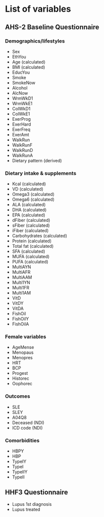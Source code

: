 # List of variables

## AHS-2 Baseline Questionnaire

### Demographics/lifestyles
- Sex
- EthYou
- Age (calculated)
- BMI (calculated)
- EducYou
- Smoke
- SmokeNow
- Alcohol
- AlcNow
- WrmWkD1
- WrmWkE1
- ColWkD1
- ColWkE1
- ExerProg
- ExerHard
- ExerFreq
- ExerAmt
- WalkRun
- WalkRunF
- WalkRunD
- WalkRunA
- Dietary pattern (derived)

### Dietary intake & supplements
- Kcal (calculated)
- VD (calculated)
- Omega3 (calculated)
- Omega6 (calculated)
- ALA (calculated)
- DHA (calculated)
- EPA (calculated)
- dFiber (calculated)
- sFiber (calculated)
- iFiber (calculated)
- Carbohydrates (calculated)
- Protein (calculated)
- Total fat (calculated)
- SFA (calculated)
- MUFA (calculated)
- PUFA (calculated)
- MultiAYN
- MultiAFR
- MultiAAM
- Multi1YN
- Multi1FR
- Multi1AM
- VitD
- VitDY
- VitDA
- FishOil
- FishOilY
- FishOilA

### Female variables
- AgeMense
- Menopaus
- Menopres
- HRT
- BCP
- Progest
- Historec
- Oophorec

### Outcomes
- SLE
- SLEY
- A04Q8
- Deceased (NDI)
- ICD code (NDI)

### Comorbidities
- HBPY
- HBP
- TypeIY
- TypeI
- TypeIIY
- TypeII

## HHF3 Questionnaire
- Lupus 1st diagnosis
- Lupus treated
